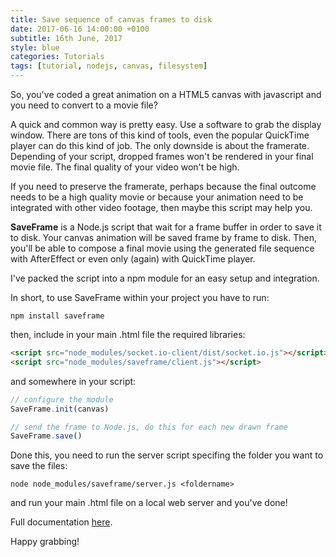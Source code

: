 ```yaml
---
title: Save sequence of canvas frames to disk
date: 2017-06-16 14:00:00 +0100
subtitle: 16th June, 2017
style: blue
categories: Tutorials
tags: [tutorial, nodejs, canvas, filesystem]
---
```


So, you've coded a great animation on a HTML5 canvas with javascript and you need to convert to a movie file?

A quick and common way is pretty easy. Use a software to grab the display window. There are tons of this kind of tools, even the popular QuickTime player can do this kind of job. The only downside is about the framerate. Depending of your script, dropped frames won't be rendered in your final movie file. The final quality of your video won't be high.

If you need to preserve the framerate, perhaps because the final outcome needs to be a high quality movie or because your animation need to be integrated with other video footage, then maybe this script may help you.

**SaveFrame** is a Node.js script that wait for a frame buffer in order to save it to disk. Your canvas animation will be saved frame by frame to disk. Then, you'll be able to compose a final movie using the generated file sequence with AfterEffect or even only (again) with QuickTime player.

I've packed the script into a npm module for an easy setup and integration. 

In short, to use SaveFrame within your project you have to run:

```shell
npm install saveframe
```

then, include in your main .html file the required libraries:

```html
<script src="node_modules/socket.io-client/dist/socket.io.js"></script>
<script src="node_modules/saveframe/client.js"></script>
```

and somewhere in your script:

```javascript
// configure the module
SaveFrame.init(canvas)

// send the frame to Node.js, do this for each new drawn frame
SaveFrame.save()
```

Done this, you need to run the server script specifing the folder you want to save the files:

```shell
node node_modules/saveframe/server.js <foldername>
```

and run your main .html file on a local web server and you've done!

Full documentation [here](https://github.com/abusedmedia/saveframe).

Happy grabbing!
